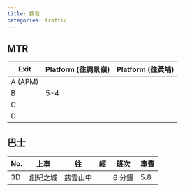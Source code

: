 ```yaml
---
title: 觀塘
categories: traffic
---
```

## MTR

| Exit    | Platform (往調景嶺) | Platform (往黃埔) |
| ------- | --------------- | -------------- |
| A (APM) |                 |                |
| B       | 5-4             |                |
| C       |                 |                |
| D       |                 |                |

## 巴士

| No. | 上車   | 往    | 經   | 班次   | 車費  |
| --- | ---- | ---- | --- | ---- | --- |
| 3D  | 創紀之城 | 慈雲山中 |     | 6 分鐘 | 5.8 |


